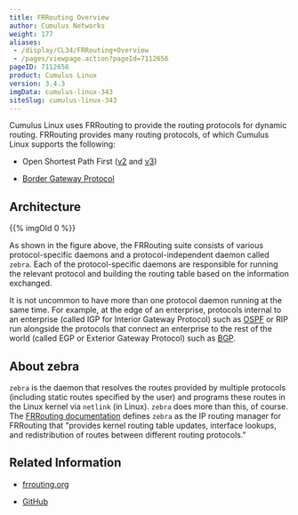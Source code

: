```yaml
---
title: FRRouting Overview
author: Cumulus Networks
weight: 177
aliases:
 - /display/CL34/FRRouting+Overview
 - /pages/viewpage.action?pageId=7112656
pageID: 7112656
product: Cumulus Linux
version: 3.4.3
imgData: cumulus-linux-343
siteSlug: cumulus-linux-343
---
```

Cumulus Linux uses FRRouting to provide the routing protocols for
dynamic routing. FRRouting provides many routing protocols, of which
Cumulus Linux supports the following:

  - Open Shortest Path First
    ([v2](/version/cumulus-linux-343/Layer_Three/Open_Shortest_Path_First_-_OSPF_-_Protocol)
    and
    [v3](/version/cumulus-linux-343/Layer_Three/Open_Shortest_Path_First_v3_-_OSPFv3_-_Protocol))

  - [Border Gateway
    Protocol](/version/cumulus-linux-343/Layer_Three/Border_Gateway_Protocol_-_BGP)

## <span>Architecture</span>

{{% imgOld 0 %}}

As shown in the figure above, the FRRouting suite consists of various
protocol-specific daemons and a protocol-independent daemon called
`zebra`. Each of the protocol-specific daemons are responsible for
running the relevant protocol and building the routing table based on
the information exchanged.

It is not uncommon to have more than one protocol daemon running at the
same time. For example, at the edge of an enterprise, protocols internal
to an enterprise (called IGP for Interior Gateway Protocol) such as
[OSPF](/version/cumulus-linux-343/Layer_Three/Open_Shortest_Path_First_-_OSPF_-_Protocol)
or RIP run alongside the protocols that connect an enterprise to the
rest of the world (called EGP or Exterior Gateway Protocol) such as
[BGP](/version/cumulus-linux-343/Layer_Three/Border_Gateway_Protocol_-_BGP).

## <span>About zebra</span>

`zebra` is the daemon that resolves the routes provided by multiple
protocols (including static routes specified by the user) and programs
these routes in the Linux kernel via `netlink` (in Linux). `zebra` does
more than this, of course. The [FRRouting
documentation](https://frrouting.org/user-guide/Zebra.html#Zebra)
defines `zebra` as the IP routing manager for FRRouting that "provides
kernel routing table updates, interface lookups, and redistribution of
routes between different routing protocols."

## <span>Related Information</span>

  - [frrouting.org](https://frrouting.org)

  - [GitHub](https://github.com/FRRouting/frr)

<article id="html-search-results" class="ht-content" style="display: none;">

</article>

<footer id="ht-footer">

</footer>
